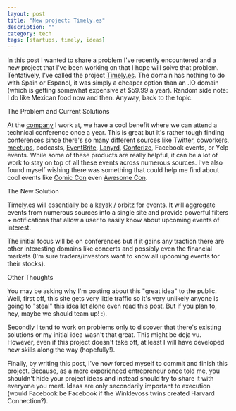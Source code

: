 ```yaml
---
layout: post
title: "New project: Timely.es"
description: ""
category: tech
tags: [startups, timely, ideas]
---
```



In this post I wanted to share a problem I've recently encountered and a new project that I've been working
on that I hope will solve that problem. Tentatively, I've called the project [Timely.es](http://timely.es).
The domain has nothing to do with Spain or Espanol, it was simply a cheaper option than an .IO domain (which is getting
somewhat expensive at $59.99 a year). Random side note: I do like Mexican food now and then. Anyway, back to the topic.

<div class="mSpotlight">The Problem and Current Solutions</div>

At the [company](http://www.ringtaildesign.com) I work at, we have a cool benefit where we can attend a technical conference
once a year. This is great but it's rather tough finding conferences since there's so many different sources like Twitter, coworkers, [meetups](http://www.meetup.com), podcasts, [EventBrite](http://www.eventbrite), [Lanyrd](http://lanyrd.com/),
[Conferize](http://www.conferize.com/), Facebook events, or Yelp events. While some of these products are really helpful, it can be a lot of work
to stay on top of all these events across numerous sources. I've also found myself wishing there was something
that could help me find about cool events like [Comic Con](http://www.comic-con.org/cci) even [Awesome Con](http://www.awesome-con.com/).

<div class="mSpotlight">The New Solution</div>

Timely.es will essentially be a kayak / orbitz for events. It will aggregate events from numerous sources into a single
site and provide powerful filters + notifications that allow a user to easily know about upcoming events of interest.

The initial focus will be on conferences but if it gains any traction there are other interesting domains like
concerts and possibly even the financial markets (I'm sure traders/investors want to know all upcoming events for their stocks).

<div class="mSpotlight">Other Thoughts</div>

You may be asking why I'm posting about this "great idea" to the public. Well, first off, this site gets very little
traffic so it's very unlikely anyone is going to "steal" this idea let alone even read this post. But if you plan to, hey,
maybe we should team up! :).

Secondly I tend to work on problems only to discover that there's existing solutions or my initial idea wasn't that great.
This might be deja vu. However, even if this project doesn't take off, at least I will have developed new skills
along the way (hopefully!).

Finally, by writing this post, I've now forced myself to commit and finish this project. Because, as a more
experienced entrepreneur once told me, you shouldn't hide your project ideas and instead should try to share it
with everyone you meet. Ideas are only secondarily important to execution (would Facebook be Facebook if the Winklevoss twins
created Harvard Connection?).

